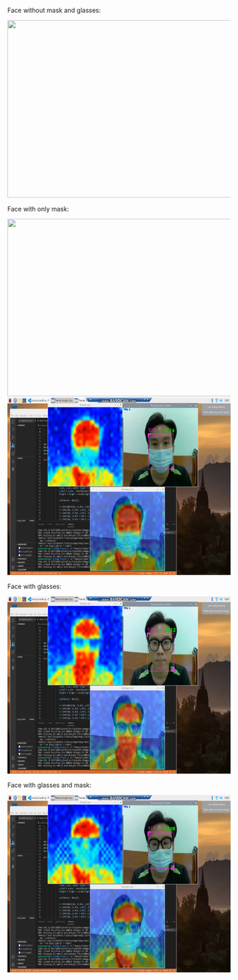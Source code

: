 

Face without mask and glasses:

<img src="https://github.com/hungggdo/thermal-and-visible-images-fusion/blob/main/figures/proof_of_concepts/Face%20without%20glasses%20and%20mask.png" width="640" height="400" />


Face with only mask:

<img src="https://github.com/hungggdo/thermal-and-visible-images-fusion/blob/main/figures/proof_of_concepts/Face%20with%20only%20mask.png" width="640" height="400" />

<img src="https://github.com/VGUIngenieurBaeren/OhmniRobot-contest-project/blob/main/figures/Face%20with%20only%20mask.png" width="640" height="400"/>


Face with glasses:

<img src="https://github.com/VGUIngenieurBaeren/OhmniRobot-contest-project/blob/main/figures/Face%20with%20glasses.png" width="640" height="400"/>


Face with glasses and mask:

<img src="https://github.com/VGUIngenieurBaeren/OhmniRobot-contest-project/blob/main/figures/Face%20with%20glasses%20and%20mask.png" width="640" height="400"/>
